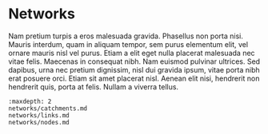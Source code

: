 # Networks

Nam pretium turpis a eros malesuada gravida. Phasellus non porta nisi. Mauris interdum, quam in 
aliquam tempor, sem purus elementum elit, vel ornare mauris nisl vel purus. Etiam a elit eget 
nulla placerat malesuada nec vitae felis. Maecenas in consequat nibh. Nam euismod pulvinar 
ultrices. Sed dapibus, urna nec pretium dignissim, nisl dui gravida ipsum, vitae porta nibh 
erat posuere orci. Etiam sit amet placerat nisl. Aenean elit nisi, hendrerit non hendrerit quis, 
porta at felis. Nullam a viverra tellus.


```{toctree}
:maxdepth: 2
networks/catchments.md
networks/links.md
networks/nodes.md
```
